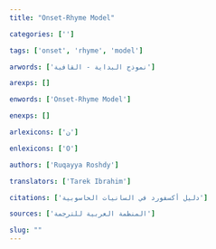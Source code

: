 ```yaml
---
title: "Onset-Rhyme Model"

categories: ['']

tags: ['onset', 'rhyme', 'model']

arwords: ['نموذج البداية - القافية']

arexps: []

enwords: ['Onset-Rhyme Model']

enexps: []

arlexicons: ['ن']

enlexicons: ['O']

authors: ['Ruqayya Roshdy']

translators: ['Tarek Ibrahim']

citations: ['دليل أكسفورد في السانيات الحاسوبية']

sources: ['المنظمة العربية للترجمة']

slug: ""
---
```

